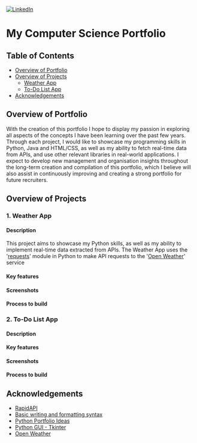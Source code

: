 [![LinkedIn][linkedin-shield]][linkedin-url]

# My Computer Science Portfolio

## Table of Contents
- [Overview of Portfolio](#Overview-of-Portfolio)
- [Overview of Projects](#Overview-of-Projects)
  - [Weather App](#Weather-App)
  - [To-Do List App](#To-Do-List-App)
- [Acknowledgements](#Acknowledgements)

## Overview of Portfolio
With the creation of this portfolio I hope to display my passion in exploring all aspects of the concepts I have been learning over the past few years. Through each project, I would like to showcase my programming skills in Python, Java and HTML/CSS, as well as my ability to fetch real-time data from APIs, and use other relevant libraries in real-world applications.
I expect to develop new management and organisation insights throughout the long-term creation and compilation of this portfolio, which I believe will also assist in continuously improving and creating a strong portfolio for future recruiters.

## Overview of Projects

### 1. Weather App
#### Description
This project aims to showcase my Python skills, as well as my ability to implement real-time data extracted from APIs. The Weather App uses the '[requests](https://pypi.org/project/requests/)' module in Python to make API requests to the '[Open Weather](https://rapidapi.com/worldapi/api/open-weather13/)' service
#### Key features
#### Screenshots
#### Process to build

### 2. To-Do List App
#### Description
#### Key features
#### Screenshots
#### Process to build

## Acknowledgements
- [RapidAPI](https://rapidapi.com/hub)
- [Basic writing and formatting syntax](https://docs.github.com/en/get-started/writing-on-github/getting-started-with-writing-and-formatting-on-github/basic-writing-and-formatting-syntax#links)
- [Python Portfolio Ideas](https://www.altcademy.com/blog/29-python-portfolio-ideas-to-showcase-your-skills/)
- [Python GUI - Tkinter](https://www.geeksforgeeks.org/python-gui-tkinter/)
- [Open Weather](https://rapidapi.com/worldapi/api/open-weather13/)

<!-- LINKS -->
[linkedin-shield]: https://img.shields.io/badge/-LinkedIn-black.svg?style=for-the-badge&logo=linkedin&colorB=555
[linkedin-url]: www.linkedin.com/in/kyra-dunning
